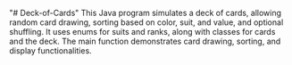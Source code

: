 "# Deck-of-Cards" 
This Java program simulates a deck of cards, allowing random card drawing, sorting based on color, suit, and value, and optional shuffling. It uses enums for suits and ranks, along with classes for cards and the deck. The main function demonstrates card drawing, sorting, and display functionalities.
